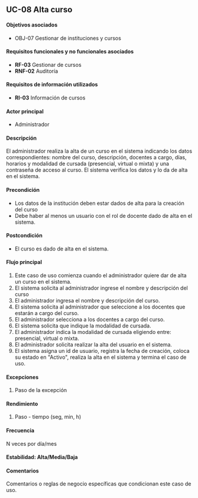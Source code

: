 ## UC-08 Alta curso

#### Objetivos asociados

- OBJ-07 Gestionar de instituciones y cursos

#### Requisitos funcionales y no funcionales asociados

- **RF-03** Gestionar de cursos
- **RNF-02** Auditoría

#### Requisitos de información utilizados

- **RI-03** Información de cursos

#### Actor principal

- Administrador

#### Descripción

El administrador realiza la alta de un curso en el sistema indicando los datos correspondientes: nombre del curso, descripción, docentes a cargo, días, horarios y modalidad de cursada (presencial, virtual o mixta) y una contraseña de acceso al curso. El sistema verifica los datos y lo da de alta en el sistema.

#### Precondición

- Los datos de la institución deben estar dados de alta para la creación del curso
- Debe haber al menos un usuario con el rol de docente dado de alta en el sistema.

#### Postcondición

- El curso es dado de alta en el sistema.

#### Flujo principal

1. Este caso de uso comienza cuando el administrador quiere dar de alta un curso en el sistema.
2. El sistema solicita al administrador ingrese el nombre y descripción del curso
3. El administrador ingresa el nombre y descripción del curso.
4. El sistema solicita al administrador que seleccione a los docentes que estarán a cargo del curso.
5. El administrador selecciona a los docentes a cargo del curso.
6. El sistema solicita que indique la modalidad de cursada.
7. El administrador indica la modalidad de cursada eligiendo entre: presencial, virtual o mixta.
8. El administrador solicita realizar la alta del usuario en el sistema.
9.  El sistema asigna un id de usuario, registra la fecha de creación, coloca su estado en "Activo", realiza la alta en el sistema y termina el caso de uso.

#### Excepciones

1. Paso de la excepción

#### Rendimiento

1. Paso - tiempo (seg, min, h)

#### Frecuencia

N veces por día/mes

#### Estabilidad: Alta/Media/Baja

#### Comentarios
Comentarios o reglas de negocio específicas que condicionan este caso de uso.
